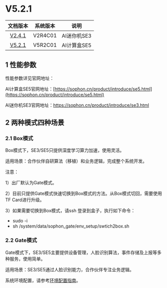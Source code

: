 #  V5.2.1

| 文档版本   |            系统版本             |   说明   |
| :-------------: | :-----------------------------: | :------: |
| [V2.4.1](zh/V2R4C01_README.md) | V2R4C01 | AI迷你机SE3 |
| [V5.2.1](zh/V5R2C01_README.md) | V5R2C01 | AI计算盒SE5 |



## 1 性能参数

性能参数详见官网地址：

AI计算盒SE5官网地址：[https://sophon.cn/product/introduce/se5.html](https://sophon.cn/product/introduce/se5.html)

AI迷你机SE3官网地址：https://sophon.cn/product/introduce/se3.html

## 2 两种模式四种场景

### 2.1 Box模式

Box模式下，SE3/SE5只提供深度学习算力加速，使用灵活。

适用场景：合作伙伴自研算法（移植）和业务逻辑，完成整个系统开发。

注意：

1）出厂默认为Gate模式。

2）目前只提供Gate模式快速切换到Box模式的方法。从Box模式切回，需要使用TF Card进行升级。

3）如果需要切换到Box模式，请ssh 登录到盒子，执行如下命令：

- sudo -i
- sh /system/data/sophon_gate/env_setup/swtich2box.sh

### 2.2 Gate模式

Gate模式下，SE3/SE5主要提供设备管理，人脸识别算法，事件存储及上报等多种服务，使用简单。

适用场景：SE3/SE5通过人脸识别能力，合作伙伴专注业务逻辑。

系统环境配置，请参考[环境配置指南](zh/V5R2C01/api-lie-biao/xi-tong-pei-zhi-zhi-nang/README.md)。
